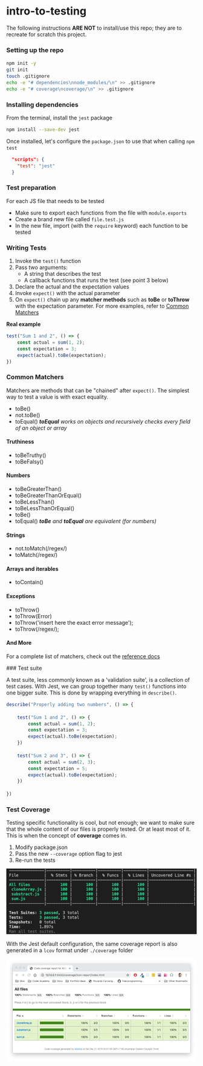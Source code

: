 # intro-to-testing

The following instructions **ARE NOT** to install/use this repo; they are to recreate for scratch this project.

### Setting up the repo

```sh
npm init -y
git init
touch .gitignore
echo -e "# dependencies\nnode_modules/\n" >> .gitignore
echo -e "# coverage\ncoverage/\n" >> .gitignore
```

### Installing dependencies

From the terminal, install the `jest` package
```sh
npm install --save-dev jest
```

Once installed, let's configure the `package.json` to use that when calling `npm test`
```json
  "scripts": {
    "test": "jest"
  }
```

### Test preparation

For each JS file that needs to be tested
* Make sure to export each functions from the file with `module.exports`
* Create a brand new file called `file.test.js`
* In the new file, import (with the `require` keyword) each function to be tested

### Writing Tests

1. Invoke the `test()` function
2. Pass two arguments:
   * A string that describes the test
   * A callback functions that runs the test (see point 3 below)
3. Declare the actual and the expectation values
4. Invoke `expect()` with the actual parameter
5. On `expect()` chain up any **matcher methods** such as **toBe** or **toThrow** with the expectation parameter. For more examples, refer to [Common Matchers](###common-matchers)

**Real example**

```js
test("Sum 1 and 2", () => {
    const actual = sum(1, 2);
    const expectation = 3;
    expect(actual).toBe(expectation);
})
```

### Common Matchers

Matchers are methods that can be "chained" after `expect()`.
The simplest way to test a value is with exact equality.

* toBe()
* not.toBe()
* toEqual()
***toEqual** works on objects and recursively checks every field of an object or array*

#### Truthiness

* toBeTruthy()
* toBeFalsy()

#### Numbers

* toBeGreaterThan()
* toBeGreaterThanOrEqual()
* toBeLessThan()
* toBeLessThanOrEqual()
* toBe()
* toEqual()
***toBe** and **toEqual** are equivalent (for numbers)*

#### Strings

* not.toMatch(/regex/)
* toMatch(/regex/)

#### Arrays and iterables

* toContain()

#### Exceptions

* toThrow()
* toThrow(Error)
* toThrow('insert here the exact error message');
* toThrow(/regex/);

#### And More

For a complete list of matchers, check out the [reference docs](https://jestjs.io/docs/en/expect)

### Test suite

A test suite, less commonly known as a 'validation suite', is a collection of test cases.
With Jest, we can group together many `test()` functions into one bigger suite.
This is done by wrapping everything in `describe()`.

```js
describe("Properly adding two numbers", () => {

    test("Sum 1 and 2", () => {
        const actual = sum(1, 2);
        const expectation = 3;
        expect(actual).toBe(expectation);
    })
    
    test("Sum 2 and 3", () => {
        const actual = sum(2, 3);
        const expectation = 5;
        expect(actual).toBe(expectation);
    })

})
```

### Test Coverage

Testing specific functionality is cool, but not enough; we want to make sure that the whole content of our files is properly tested. Or at least most of it.
This is when the concept of **coverage** comes in.

1. Modify package.json
2. Pass the new `--coverage` option flag to jest
3. Re-run the tests

![Terminal Coverage Report](./images/terminal-coverage-report.png)

With the Jest default configuration, the same coverage report is also generated in a `lcov` format under `./coverage` folder

![HTML Coverage Report](./images/html-coverage-report.png)